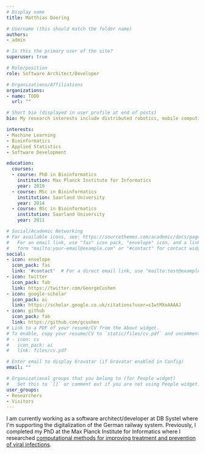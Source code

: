 ```yaml
---
# Display name
title: Matthias Doering

# Username (this should match the folder name)
authors:
- admin

# Is this the primary user of the site?
superuser: true

# Role/position
role: Software Architect/Developer

# Organizations/Affiliations
organizations:
- name: TODO
  url: ""

# Short bio (displayed in user profile at end of posts)
bio: My research interests include distributed robotics, mobile computing and programmable matter.

interests:
- Machine Learning
- Bioinformatics
- Applied Statistics
- Software Development

education:
  courses:
  - course: PhD in Bioinformatics
    institution: Max Planck Institute for Informatics
    year: 2019
  - course: MSc in Bioinformatics
    institution: Saarland University
    year: 2014
  - course: BSc in Bioinformatics
    institution: Saarland University
    year: 2011

# Social/Academic Networking
# For available icons, see: https://sourcethemes.com/academic/docs/page-builder/#icons
#   For an email link, use "fas" icon pack, "envelope" icon, and a link in the
#   form "mailto:your-email@example.com" or "#contact" for contact widget.
social:
- icon: envelope
  icon_pack: fas
  link: '#contact'  # For a direct email link, use "mailto:test@example.org".
- icon: twitter
  icon_pack: fab
  link: https://twitter.com/GeorgeCushen
- icon: google-scholar
  icon_pack: ai
  link: https://scholar.google.co.uk/citations?user=sIwtMXoAAAAJ
- icon: github
  icon_pack: fab
  link: https://github.com/gcushen
# Link to a PDF of your resume/CV from the About widget.
# To enable, copy your resume/CV to `static/files/cv.pdf` and uncomment the lines below.
# - icon: cv
#   icon_pack: ai
#   link: files/cv.pdf

# Enter email to display Gravatar (if Gravatar enabled in Config)
email: ""

# Organizational groups that you belong to (for People widget)
#   Set this to `[]` or comment out if you are not using People widget.
user_groups:
- Researchers
- Visitors
---
```


I am currently working as a software architect/developer at DB Systel where I'm supporting the digitalization of the German railway system. Previously, I completed my PhD at the Max Planck Institute for Informatics where I researched [computational methods for improving treatment and prevention of viral infections](computational_approaches_doering_2019.pdf). 
